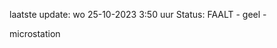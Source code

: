 laatste update: 
wo 25-10-2023  3:50   uur 
Status: FAALT - geel - 
<div class="service Y">microstation</div>